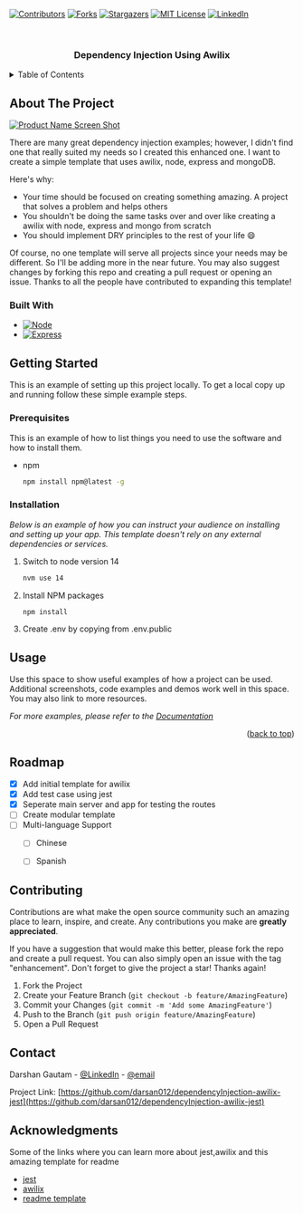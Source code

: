 <a name="readme-top"></a>

[![Contributors][contributors-shield]][contributors-url]
[![Forks][forks-shield]][forks-url]
[![Stargazers][stars-shield]][stars-url]
[![MIT License][license-shield]][license-url]
[![LinkedIn][linkedin-shield]][linkedin-url]



<!-- PROJECT LOGO -->
<br />
<div align="center">
  <h3 align="center">Dependency Injection Using Awilix</h3>
</div>



<!-- TABLE OF CONTENTS -->
<details>
  <summary>Table of Contents</summary>
  <ol>
    <li>
      <a href="#about-the-project">About The Project</a>
      <ul>
        <li><a href="#built-with">Built With</a></li>
      </ul>
    </li>
    <li>
      <a href="#getting-started">Getting Started</a>
      <ul>
        <li><a href="#prerequisites">Prerequisites</a></li>
        <li><a href="#installation">Installation</a></li>
      </ul>
    </li>
    <li><a href="#usage">Usage</a></li>
    <li><a href="#roadmap">Roadmap</a></li>
    <li><a href="#contact">Contact</a></li>
    <li><a href="#acknowledgments">Acknowledgments</a></li>
  </ol>
</details>



<!-- ABOUT THE PROJECT -->
## About The Project

[![Product Name Screen Shot][product-screenshot]](https://example.com)

There are many great dependency injection examples; however, I didn't find one that really suited my needs so I created this enhanced one. I want to create a simple template that uses awilix, node, express and mongoDB.

Here's why:
* Your time should be focused on creating something amazing. A project that solves a problem and helps others
* You shouldn't be doing the same tasks over and over like creating a awilix with node, express and mongo from scratch
* You should implement DRY principles to the rest of your life :smile:

Of course, no one template will serve all projects since your needs may be different. So I'll be adding more in the near future. You may also suggest changes by forking this repo and creating a pull request or opening an issue. Thanks to all the people have contributed to expanding this template!




### Built With


* [![Node][Node.js]][Node-url]
* [![Express][Express.js]][Express-url]



<!-- GETTING STARTED -->
## Getting Started

This is an example of setting up this project locally.
To get a local copy up and running follow these simple example steps.

### Prerequisites

This is an example of how to list things you need to use the software and how to install them.
* npm
  ```sh
  npm install npm@latest -g
  ```

### Installation

_Below is an example of how you can instruct your audience on installing and setting up your app. This template doesn't rely on any external dependencies or services._

1. Switch to node version 14
   ```sh
   nvm use 14
   ```
2. Install NPM packages
   ```sh
   npm install
   ```
3. Create .env by copying from .env.public




<!-- USAGE EXAMPLES -->
## Usage

Use this space to show useful examples of how a project can be used. Additional screenshots, code examples and demos work well in this space. You may also link to more resources.

_For more examples, please refer to the [Documentation](https://example.com)_

<p align="right">(<a href="#readme-top">back to top</a>)</p>



<!-- ROADMAP -->
## Roadmap

- [x] Add initial template for awilix
- [x] Add test case using jest
- [x] Seperate main server and app for testing the routes
- [ ] Create modular template
- [ ] Multi-language Support
    - [ ] Chinese
    - [ ] Spanish




<!-- CONTRIBUTING -->
## Contributing

Contributions are what make the open source community such an amazing place to learn, inspire, and create. Any contributions you make are **greatly appreciated**.

If you have a suggestion that would make this better, please fork the repo and create a pull request. You can also simply open an issue with the tag "enhancement".
Don't forget to give the project a star! Thanks again!

1. Fork the Project
2. Create your Feature Branch (`git checkout -b feature/AmazingFeature`)
3. Commit your Changes (`git commit -m 'Add some AmazingFeature'`)
4. Push to the Branch (`git push origin feature/AmazingFeature`)
5. Open a Pull Request




<!-- CONTACT -->
## Contact

Darshan Gautam - [@LinkedIn](https://www.linkedin.com/in/darshan-gautam-886393226)
               - [@email](dsrsangautam@gmail.com) 

Project Link: [https://github.com/darsan012/dependencyInjection-awilix-jest](https://github.com/darsan012/dependencyInjection-awilix-jest)




<!-- ACKNOWLEDGMENTS -->
## Acknowledgments
Some of the links where you can learn more about jest,awilix and this amazing template for readme

* [jest](https://jestjs.io/docs/getting-started)
* [awilix](https://github.com/jeffijoe/awilix#readme)
* [readme template](https://github.com/18F/open-source-guide/blob/18f-pages/pages/making-readmes-readable.md)




<!-- MARKDOWN LINKS & IMAGES -->
<!-- https://www.markdownguide.org/basic-syntax/#reference-style-links -->
[contributors-shield]: https://img.shields.io/github/contributors/darsan012/dependencyInjection-awilix-jest.svg?style=for-the-badge
[contributors-url]: https://github.com/darsan012/dependencyInjection-awilix-jest/graphs/contributors
[forks-shield]: https://img.shields.io/github/forks/darsan012/dependencyInjection-awilix-jest.svg?style=for-the-badge
[forks-url]: https://github.com/darsan012/dependencyInjection-awilix-jest/network/members
[stars-shield]: https://img.shields.io/github/stars/darsan012/dependencyInjection-awilix-jest.svg?style=for-the-badge
[stars-url]: https://github.com/darsan012/dependencyInjection-awilix-jest/stargazers
[license-shield]: https://img.shields.io/github/license/darsan012/dependencyInjection-awilix-jest.svg?style=for-the-badge
[license-url]: https://github.com/darsan012/dependencyInjection-awilix-jest/blob/main/LICENSE
[linkedin-shield]: https://img.shields.io/badge/-LinkedIn-black.svg?style=for-the-badge&logo=linkedin&colorB=555
[linkedin-url]: https://www.linkedin.com/in/darshan-gautam-886393226
[product-screenshot]: images/screenshot.png
[Node.js]: https://img.shields.io/badge/node.js%20-14-brightgreen.svg
[Node-url]: https://nodejs.org/
[Express.js]: https://img.shields.io/badge/express.js%20-14.svg
[Express-url]: https://expressjs.com/